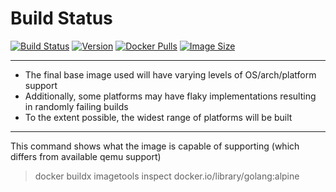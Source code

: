 
# Build Status

[![Build Status](https://github.com/kairlec/dockerfiles/workflows/nginx-quic/badge.svg)](https://github.com/kairlec/dockerfiles/actions)
[![Version](https://img.shields.io/docker/v/kairlec/nginx-quic/latest)](https://hg.nginx.org/nginx-quic/)
[![Docker Pulls](https://img.shields.io/docker/pulls/kairlec/nginx-quic)](https://hub.docker.com/r/kairlec/nginx-quic/)
[![Image Size](https://img.shields.io/docker/image-size/kairlec/nginx-quic/latest)](https://hub.docker.com/r/kairlec/nginx-quic/)

---

- The final base image used will have varying levels of OS/arch/platform support
- Additionally, some platforms may have flaky implementations resulting in randomly failing builds 
- To the extent possible, the widest range of platforms will be built

---

This command shows what the image is capable of supporting (which differs from available qemu support)

> docker buildx imagetools inspect docker.io/library/golang:alpine
